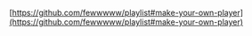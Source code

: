 [https://github.com/fewwwww/playlist#make-your-own-player](https://github.com/fewwwww/playlist#make-your-own-player)
